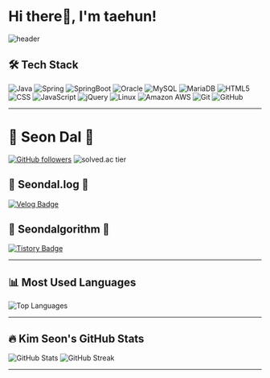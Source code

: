 # Hi there👋, I'm taehun!

![header](https://capsule-render.vercel.app/api?type=Venom&color=auto&height=300&section=header&text=taehun187%20&fontSize=90)

## 🛠 Tech Stack

![Java](https://img.shields.io/badge/Java-007396?style=for-the-badge&logo=java&logoColor=white)
![Spring](https://img.shields.io/badge/Spring-6DB33F?style=for-the-badge&logo=spring&logoColor=white)
![SpringBoot](https://img.shields.io/badge/SpringBoot-6DB33F?style=for-the-badge&logo=springboot&logoColor=white)
![Oracle](https://img.shields.io/badge/Oracle-F80000?style=for-the-badge&logo=oracle&logoColor=white)
![MySQL](https://img.shields.io/badge/MySQL-4479A1?style=for-the-badge&logo=mysql&logoColor=white)
![MariaDB](https://img.shields.io/badge/MariaDB-003545?style=for-the-badge&logo=mariadb&logoColor=white)
![HTML5](https://img.shields.io/badge/HTML5-E34F26?style=for-the-badge&logo=html5&logoColor=white)
![CSS](https://img.shields.io/badge/CSS-1572B6?style=for-the-badge&logo=css3&logoColor=white)
![JavaScript](https://img.shields.io/badge/JavaScript-F7DF1E?style=for-the-badge&logo=javascript&logoColor=black)
![jQuery](https://img.shields.io/badge/jQuery-0769AD?style=for-the-badge&logo=jquery&logoColor=white)
![Linux](https://img.shields.io/badge/Linux-FCC624?style=for-the-badge&logo=linux&logoColor=black)
![Amazon AWS](https://img.shields.io/badge/Amazon_AWS-232F3E?style=for-the-badge&logo=amazonaws&logoColor=white)
![Git](https://img.shields.io/badge/Git-F05032?style=for-the-badge&logo=git&logoColor=white)
![GitHub](https://img.shields.io/badge/GitHub-181717?style=for-the-badge&logo=github&logoColor=white)

---

# 🐣 Seon Dal 🐣

[![GitHub followers](https://img.shields.io/github/followers/yourusername?label=GitHub&style=social)](https://github.com/yourusername)
![solved.ac tier](http://mazassumnida.wtf/api/v2/generate_badge?boj=yourbojusername)

## 🍏 Seondal.log 🍏
[![Velog Badge](https://img.shields.io/badge/-seondal.log-20C997?style=flat-square&logo=Velog&logoColor=white)](https://velog.io/@yourusername)

## 🍊 Seondalgorithm 🍊
[![Tistory Badge](https://img.shields.io/badge/-Seondalgorithm-F36C3D?style=flat-square&logo=Tistory&logoColor=white)](https://whkakrkr.tistory.com)

---

## 📊 Most Used Languages

![Top Languages](https://github-readme-stats.vercel.app/api/top-langs/?username=yourusername&layout=compact&theme=default&langs_count=6)

---

## 🔥 Kim Seon's GitHub Stats

![GitHub Stats](https://github-readme-stats.vercel.app/api?username=yourusername&show_icons=true&theme=radical)
![GitHub Streak](https://github-readme-streak-stats.herokuapp.com/?user=yourusername&theme=radical)

---
